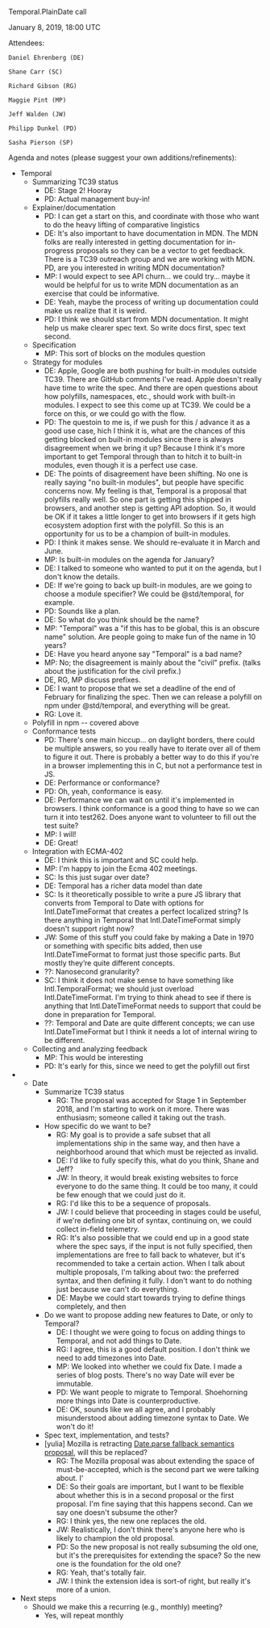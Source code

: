 Temporal.PlainDate call

January 8, 2019, 18:00 UTC

Attendees:

	Daniel Ehrenberg (DE)

	Shane Carr (SC)

	Richard Gibson (RG)

	Maggie Pint (MP)

	Jeff Walden (JW)

	Philipp Dunkel (PD)

	Sasha Pierson (SP)


Agenda and notes  (please suggest your own additions/refinements):

* Temporal
    * Summarizing TC39 status
        * DE: Stage 2! Hooray
        * PD: Actual management buy-in!
    * Explainer/documentation
        * PD: I can get a start on this, and coordinate with those who want to do the heavy lifting of comparative lingistics
        * DE: It's also important to have documentation in MDN.  The MDN folks are really interested in getting documentation for in-progress proposals so they can be a vector to get feedback.  There is a TC39 outreach group and we are working with MDN.  PD, are you interested in writing MDN documentation?
        * MP: I would expect to see API churn… we could try… maybe it would be helpful for us to write MDN documentation as an exercise that could be informative.
        * DE: Yeah, maybe the process of writing up documentation could make us realize that it is weird.
        * PD: I think we should start from MDN documentation.  It might help us make clearer spec text.  So write docs first, spec text second.
    * Specification
        * MP: This sort of blocks on the modules question
    * Strategy for modules
        * DE: Apple, Google are both pushing for built-in modules outside TC39.  There are GitHub comments I've read.  Apple doesn't really have time to write the spec.  And there are open questions about how polyfills, namespaces, etc., should work with built-in modules.  I expect to see this come up at TC39.  We could be a force on this, or we could go with the flow.
        * PD: The questoin to me is, if we push for this / advance it as a good use case, hich I think it is, what are the chances of this getting blocked on built-in modules since there is always disagreement when we bring it up?  Because I think it's more important to get Temporal through than to hitch it to built-in modules, even though it is a perfect use case.
        * DE: The points of disagreement have been shifting.  No one is really saying "no built-in modules", but people have specific concerns now.  My feeling is that, Temporal is a proposal that polyfills really well.  So one part is getting this shipped in browsers, and another step is getting API adoption.  So, it would be OK if it takes a little longer to get into browsers if it gets high ecosystem adoption first with the polyfill.  So this is an opportunity for us to be a champion of built-in modules.
        * PD: I think it makes sense.  We should re-evaluate it in March and June.
        * MP: Is built-in modules on the agenda for January?
        * DE: I talked to someone who wanted to put it on the agenda, but I don't know the details.
        * DE: If we're going to back up built-in modules, are we going to choose a module specifier?  We could be @std/temporal, for example.
        * PD: Sounds like a plan.
        * DE: So what do you think should be the name?
        * MP: "Temporal" was a "if this has to be global, this is an obscure name" solution.  Are people going to make fun of the name in 10 years?
        * DE: Have you heard anyone say "Temporal" is a bad name?
        * MP: No; the disagreement is mainly about the "civil" prefix.  (talks about the justification for the civil prefix.)
        * DE, RG, MP discuss prefixes.
        * DE: I want to propose that we set a deadline of the end of February for finalizing the spec.  Then we can release a polyfill on npm under @std/temporal, and everything will be great.
        * RG: Love it.
    * Polyfill in npm -- covered above
    * Conformance tests
        * PD: There's one main hiccup… on daylight borders, there could be multiple answers, so you really have to iterate over all of them to figure it out.  There is probably a better way to do this if you're in a browser implementing this in C, but not a performance test in JS.
        * DE: Performance or conformance?
        * PD: Oh, yeah, conformance is easy.
        * DE: Performance we can wait on until it's implemented in browsers.  I think conformance is a good thing to have so we can turn it into test262.  Does anyone want to volunteer to fill out the test suite?
        * MP: I will!
        * DE: Great!
    * Integration with ECMA-402
        * DE: I think this is important and SC could help.
        * MP: I'm happy to join the Ecma 402 meetings.
        * SC: Is this just sugar over date?
        * DE: Temporal has a richer data model than date
        * SC: Is it theoretically possible to write a pure JS library that converts from Temporal to Date with options for Intl.DateTimeFormat that creates a perfect localized string?  Is there anything in Temporal that Intl.DateTimeFormat simply doesn't support right now?
        * JW: Some of this stuff you could fake by making  a Date in 1970 or something with specific bits added, then use Intl.DateTimeFormat to format just those specific parts.  But mostly they’re quite different concepts.
        * ??: Nanosecond granularity?
        * SC: I think it does not make sense to have something like Intl.TemporalFormat; we should just overload Intl.DateTimeFormat.  I'm trying to think ahead to see if there is anything that Intl.DateTimeFormat needs to support that could be done in preparation for Temporal.
        * ??: Temporal and Date are quite different concepts; we can use Intl.DateTimeFormat but I think it needs a lot of internal wiring to be different.
    * Collecting and analyzing feedback
        * MP: This would be interesting
        * PD: It's early for this, since we need to get the polyfill out first
* - Date
    * Summarize TC39 status
        * RG: The proposal was accepted for Stage 1 in September 2018, and I'm starting to work on it more. There was enthusiasm; someone called it taking out the trash.
    * How specific do we want to be?
        * RG: My goal is to provide a safe subset that all implementations ship in the same way, and then have a neighborhood around that which must be rejected as invalid.
        * DE: I'd like to fully specify this, what do you think, Shane and Jeff?
        * JW: In theory, it would break existing websites to force everyone to do the same thing. It could be too many, it could be few enough that we could just do it.
        * RG: I'd like this to be a sequence of proposals.
        * JW: I could believe that proceeding in stages could be useful, if we're defining one bit of syntax, continuing on, we could collect in-field telemetry.
        * RG: It's also possible that we could end up in a good state where the spec says, if the input is not fully specified, then implementations are free to fall back to whatever, but it's recommended to take a certain action. When I talk about multiple proposals, I'm talking about two: the preferred syntax, and then defining it fully. I don't want to do nothing just because we can't do everything.
        * DE: Maybe we could start towards trying to define things completely, and then
    * Do we want to propose adding new features to Date, or only to Temporal?
        * DE: I thought we were going to focus on adding things to Temporal, and not add things to Date.
        * RG: I agree, this is a good default position. I don't think we need to add timezones into Date.
        * MP: We looked into whether we could fix Date. I made a series of blog posts. There's no way Date will ever be immutable.
        * PD: We want people to migrate to Temporal. Shoehorning more things into Date is counterproductive.
        * DE: OK, sounds like we all agree, and I probably misunderstood about adding timezone syntax to Date. We won't do it!
    * Spec text, implementation, and tests?
    * [yulia] Mozilla is retracting [Date.parse fallback semantics proposal](https://github.com/tc39/proposal-date-time-string-format), will this be replaced?
        * RG: The Mozilla proposal was about extending the space of must-be-accepted, which is the second part we were talking about. I'
        * DE: So their goals are important, but I want to be flexible about whether this is in a second proposal or the first proposal.  I'm fine saying that this happens second.  Can we say one doesn't subsume the other?
        * RG: I think yes, the new one replaces the old.
        * JW: Realistically, I don't think there's anyone here who is likely to champion the old proposal.
        * PD: So the new proposal is not really subsuming the old one, but it's the prerequisites for extending the space?  So the new one is the foundation for the old one?
        * RG: Yeah, that's totally fair.
        * JW: I think the extension idea is sort-of right, but really it's more of a union.
* Next steps
    * Should we make this a recurring (e.g., monthly) meeting?
        * Yes, will repeat monthly
